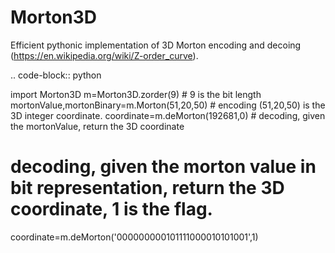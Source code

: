 # Morton3D
Efficient pythonic implementation of 3D Morton encoding and decoing (https://en.wikipedia.org/wiki/Z-order_curve).

.. code-block:: python

import Morton3D
m=Morton3D.zorder(9) # 9 is the bit length
mortonValue,mortonBinary=m.Morton(51,20,50) # encoding (51,20,50) is the 3D integer coordinate.
coordinate=m.deMorton(192681,0) # decoding, given the mortonValue, return the 3D coordinate
# decoding, given the morton value in bit representation, return the 3D coordinate, 1 is the flag.
coordinate=m.deMorton('000000000101111000010101001',1)

